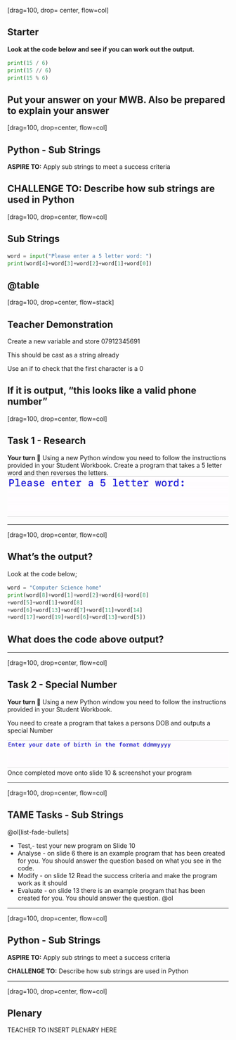 [drag=100, drop= center, flow=col]
## Starter
**Look at the code below and see if you can work out the output.**

```python
print(15 / 6)
print(15 // 6)
print(15 % 6)
```

Put your answer on your MWB.
Also be prepared to explain your answer
---
[drag=100, drop=center, flow=col]

## Python - Sub Strings
**ASPIRE TO:** Apply sub strings to meet a success criteria

**CHALLENGE TO:** Describe how sub strings are used in Python
---
[drag=100, drop=center, flow=col]


## Sub Strings


```python
word = input("Please enter a 5 letter word: ")
print(word[4]+word[3]+word[2]+word[1]+word[0])
```

@table[](assets/csv/substringHello.csv)
---
[drag=100, drop=center, flow=stack]

## Teacher Demonstration

Create a new variable and store 07912345691


This should be cast as a string already

Use an if to check that the first character is a 0

If it is output, “this looks like a valid phone number”
---
[drag=100, drop=center, flow=col]

## Task 1 - Research 
**Your turn 🎉**
Using a new Python window you need to follow the instructions provided in your Student Workbook.
Create a program that takes a 5 letter word and then reverses the letters.
![](assets/img/slide5.gif)


---
[drag=100, drop=center, flow=col]

## What’s the output?
Look at the code below;
```python
word = "Computer Science home" 
print(word[8]+word[1]+word[2]+word[6]+word[8]
+word[5]+word[1]+word[8]
+word[6]+word[13]+word[7]+word[11]+word[14]
+word[17]+word[19]+word[6]+word[13]+word[5])
```

## What does the code above output?

---
[drag=100, drop=center, flow=col]

## Task 2 - Special Number
**Your turn 🎉**
Using a new Python window you need to follow the instructions provided in your Student Workbook.

You need to create a program that takes a persons DOB and outputs a special Number

![fit=1.5](assets/img/slide7.gif)
Once completed move onto slide 10 & screenshot your program



---
[drag=100, drop=center, flow=col]

## TAME Tasks - Sub Strings
@ol[list-fade-bullets]
- Test,- test your new program on Slide 10
- Analyse - on slide 6 there is an example program that has been created for you. You should answer the question based on what you see in the code.
- Modify - on slide 12 Read the success criteria and make the program work as it should
- Evaluate - on slide 13 there is an example program that has been created for you. You should answer the question.
@ol
---
[drag=100, drop=center, flow=col]

## Python - Sub Strings
**ASPIRE TO:** Apply sub strings to meet a success criteria

**CHALLENGE TO:** Describe how sub strings are used in Python

---
[drag=100, drop=center, flow=col]

## Plenary
TEACHER TO INSERT PLENARY HERE


